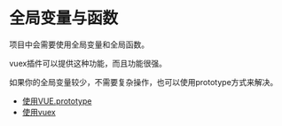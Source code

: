 # 全局变量与函数


项目中会需要使用全局变量和全局函数。

vuex插件可以提供这种功能，而且功能很强。

如果你的全局变量较少，不需要复杂操作，也可以使用prototype方式来解决。

* [使用VUE.prototype](prototype.md)
* [使用vuex](vuex.md)


